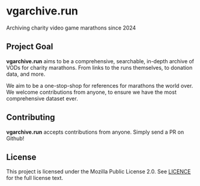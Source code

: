 # vgarchive.run

Archiving charity video game marathons since 2024

## Project Goal

**vgarchive.run** aims to be a comprehensive, searchable, in-depth archive of VODs for charity marathons. From links to the runs themselves, to donation data, and more.

We aim to be a one-stop-shop for references for marathons the world over. We welcome contributions from anyone, to ensure we have the most comprehensive dataset ever.

## Contributing

**vgarchive.run** accepts contributions from anyone. Simply send a PR on Github!

## License

This project is licensed under the Mozilla Public License 2.0. See [LICENCE](./LICENSE) for the full license text.
